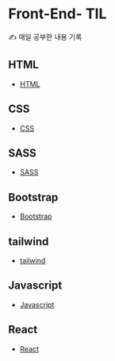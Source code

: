 # Front-End- TIL

✍ 매일 공부한 내용 기록

## HTML
 - [HTML](https://github.com/seokahi/Front-End/tree/main/html)

## CSS
 - [CSS](https://github.com/seokahi/Front-End/tree/main/CSS)

## SASS
 - [SASS](https://github.com/seokahi/Front-End/tree/main/scss)
 
## Bootstrap
 - [Bootstrap]()
 
## tailwind
 - [tailwind](https://github.com/seokahi/Front-End/tree/main/tailwind)
 
## Javascript
 - [Javascript](https://github.com/seokahi/Front-End/tree/main/javascript)

 ## React
 - [React](https://github.com/seokahi/Front-End/tree/main/react)
